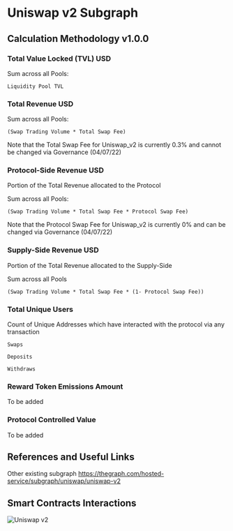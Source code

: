 # Uniswap v2 Subgraph

## Calculation Methodology v1.0.0

### Total Value Locked (TVL) USD

Sum across all Pools: 

`Liquidity Pool TVL`

### Total Revenue USD

Sum across all Pools:

`(Swap Trading Volume * Total Swap Fee)`

Note that the Total Swap Fee for Uniswap_v2 is currently 0.3% and cannot be changed via Governance (04/07/22)

### Protocol-Side Revenue USD
Portion of the Total Revenue allocated to the Protocol

Sum across all Pools:

`(Swap Trading Volume * Total Swap Fee * Protocol Swap Fee)`

Note that the Protocol Swap Fee for Uniswap_v2 is currently 0% and can be changed via Governance (04/07/22)

### Supply-Side Revenue USD
Portion of the Total Revenue allocated to the Supply-Side

Sum across all Pools

`(Swap Trading Volume * Total Swap Fee * (1- Protocol Swap Fee))`

### Total Unique Users

Count of  Unique Addresses which have interacted with the protocol via any transaction

`Swaps`

`Deposits`

`Withdraws`

###  Reward Token Emissions Amount

To be added

###  Protocol Controlled Value

To be added

## References and Useful Links

Other existing subgraph
https://thegraph.com/hosted-service/subgraph/uniswap/uniswap-v2


## Smart Contracts Interactions

![Uniswap v2](../../docs/images/protocols/uniswap-v2.png "Uniswap v2")
